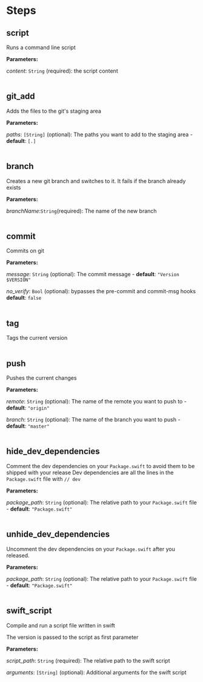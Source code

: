 # Steps

## script
Runs a command line script

**Parameters:**

_content_: `String` (required): the script content
<br/><br/>

## git_add
Adds the files to the git's staging area

**Parameters:**

_paths_: `[String]` (optional): The paths you want to add to the staging area - **default**: `[.]`
<br/><br/>

## branch
Creates a new git branch and switches to it. It fails if the branch already exists

**Parameters:**

_branchName_:`String`(required): The name of the new branch
<br/><br/>

## commit
Commits on git

**Parameters:**

_message_: `String` (optional): The commit message - **default**: `"Version $VERSION"`

_no_verify_: `Bool` (optional): bypasses the pre-commit and commit-msg hooks **default**: `false`
<br/><br/>

## tag
Tags the current version
<br/><br/>

## push
Pushes the current changes

**Parameters:**

_remote_: `String` (optional): The name of the remote you want to push to - **default**: `"origin"`

_branch_: `String` (optional): The name of the branch you want to push - **default**: `"master"`
<br/><br/>

## hide_dev_dependencies
Comment the dev dependencies on your `Package.swift` to avoid them to be shipped with your release
Dev dependencies are all the lines in the `Package.swift` file with `// dev`

**Parameters:**

_package_path_: `String` (optional): The relative path to your `Package.swift` file - **default**: `"Package.swift"`
<br/><br/>

## unhide_dev_dependencies
Uncomment the dev dependencies on your `Package.swift` after you released.

**Parameters:**

_package_path_: `String` (optional): The relative path to your `Package.swift` file - **default**: `"Package.swift"`
<br/><br/>

## swift_script
Compile and run a script file written in swift

The version is passed to the script as first parameter

**Parameters:**

_script_path_: `String` (required): The relative path to the swift script

_arguments_: `[String]` (optional): Additional arguments for the swift script
<br/><br/>
